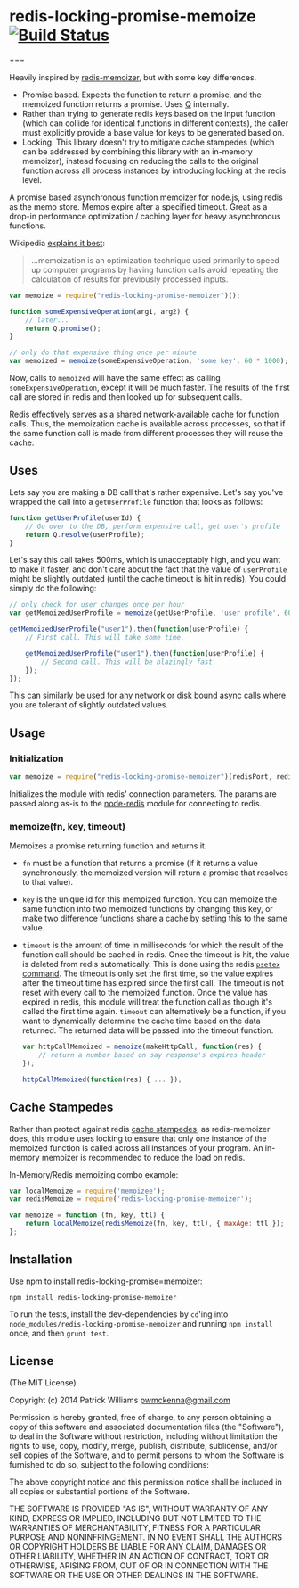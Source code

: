 # redis-locking-promise-memoize [![Build Status](https://travis-ci.org/pwmckenna/node-redis-locking-promise-memoizer.svg?branch=master)](https://travis-ci.org/pwmckenna/node-redis-locking-promise-memoizer)

===

Heavily inspired by [redis-memoizer](https://github.com/errorception/redis-memoizer), but with some key differences.

* Promise based. Expects the function to return a promise, and the memoized function returns a promise. Uses [Q](https://github.com/kriskowal/q) internally.
* Rather than trying to generate redis keys based on the input function (which can collide for identical functions in different contexts), the caller must explicitly provide a base value for keys to be generated based on.
* Locking. This library doesn't try to mitigate cache stampedes (which can be addressed by combining this library with an in-memory memoizer), instead focusing on reducing the calls to the original function across all process instances by introducing locking at the redis level.

A promise based asynchronous function memoizer for node.js, using redis as the memo store. Memos expire after a specified timeout. Great as a drop-in performance optimization / caching layer for heavy asynchronous functions.

Wikipedia [explains it best](http://en.wikipedia.org/wiki/Memoization):
> ...memoization is an optimization technique used primarily to speed up computer programs by having function calls avoid repeating the calculation of results for previously processed inputs.

```javascript
var memoize = require("redis-locking-promise-memoizer")();

function someExpensiveOperation(arg1, arg2) {
	// later...
	return Q.promise();
}

// only do that expensive thing once per minute
var memoized = memoize(someExpensiveOperation, 'some key', 60 * 1000);
```

Now, calls to `memoized` will have the same effect as calling `someExpensiveOperation`, except it will be much faster. The results of the first call are stored in redis and then looked up for subsequent calls.

Redis effectively serves as a shared network-available cache for function calls. Thus, the memoization cache is available across processes, so that if the same function call is made from different processes they will reuse the cache.

## Uses

Lets say you are making a DB call that's rather expensive. Let's say you've wrapped the call into a `getUserProfile` function that looks as follows:

```javascript
function getUserProfile(userId) {
	// Go over to the DB, perform expensive call, get user's profile
	return Q.resolve(userProfile);
}
```

Let's say this call takes 500ms, which is unacceptably high, and you want to make it faster, and don't care about the fact that the value of `userProfile` might be slightly outdated (until the cache timeout is hit in redis). You could simply do the following:

```javascript
// only check for user changes once per hour
var getMemoizedUserProfile = memoize(getUserProfile, 'user profile', 60 * 60 * 1000);

getMemoizedUserProfile("user1").then(function(userProfile) {
	// First call. This will take some time.

	getMemoizedUserProfile("user1").then(function(userProfile) {
		// Second call. This will be blazingly fast.
	});
});

```

This can similarly be used for any network or disk bound async calls where you are tolerant of slightly outdated values.

## Usage

### Initialization
```javascript
var memoize = require("redis-locking-promise-memoizer")(redisPort, redisHost, redisOptions);
```

Initializes the module with redis' connection parameters. The params are passed along as-is to the [node-redis](https://github.com/mranney/node_redis#rediscreateclientport-host-options) module for connecting to redis.

### memoize(fn, key, timeout)

Memoizes a promise returning function and returns it.

* `fn` must be a function that returns a promise (if it returns a value synchronously, the memoized version will return a promise that resolves to that value).

* `key` is the unique id for this memoized function. You can memoize the same function into two memoized functions by changing this key, or make two difference functions share a cache by setting this to the same value.

* `timeout` is the amount of time in milliseconds for which the result of the function call should be cached in redis. Once the timeout is hit, the value is deleted from redis automatically. This is done using the redis [`psetex` command](http://redis.io/commands/psetex). The timeout is only set the first time, so the value expires after the timeout time has expired since the first call. The timeout is not reset with every call to the memoized function. Once the value has expired in redis, this module will treat the function call as though it's called the first time again. `timeout` can alternatively be a function, if you want to dynamically determine the cache time based on the data returned. The returned data will be passed into the timeout function.

	```javascript
	var httpCallMemoized = memoize(makeHttpCall, function(res) {
		// return a number based on say response's expires header
	});

	httpCallMemoized(function(res) { ... });
	```

## Cache Stampedes

Rather than protect against redis [cache stampedes](http://en.wikipedia.org/wiki/Cache_stampede), as redis-memoizer does, this module uses locking to ensure that only one instance of the memoized function is called across all instances of your program. An in-memory memoizer is recommended to reduce the load on redis.

In-Memory/Redis memoizing combo example:
```js
var localMemoize = require('memoizee');
var redisMemoize = require('redis-locking-promise-memoizer');

var memoize = function (fn, key, ttl) {
    return localMemoize(redisMemoize(fn, key, ttl), { maxAge: ttl });
};
```

## Installation

Use npm to install redis-locking-promise=memoizer:
```
npm install redis-locking-promise-memoizer
```

To run the tests, install the dev-dependencies by `cd`'ing into `node_modules/redis-locking-promise-memoizer` and running `npm install` once, and then `grunt test`.

## License

(The MIT License)

Copyright (c) 2014 Patrick Williams <pwmckenna@gmail.com>

Permission is hereby granted, free of charge, to any person obtaining a copy of this software and associated documentation files (the "Software"), to deal in the Software without restriction, including without limitation the rights to use, copy, modify, merge, publish, distribute, sublicense, and/or sell copies of the Software, and to permit persons to whom the Software is furnished to do so, subject to the following conditions:

The above copyright notice and this permission notice shall be included in all copies or substantial portions of the Software.

THE SOFTWARE IS PROVIDED "AS IS", WITHOUT WARRANTY OF ANY KIND, EXPRESS OR IMPLIED, INCLUDING BUT NOT LIMITED TO THE WARRANTIES OF MERCHANTABILITY, FITNESS FOR A PARTICULAR PURPOSE AND NONINFRINGEMENT. IN NO EVENT SHALL THE AUTHORS OR COPYRIGHT HOLDERS BE LIABLE FOR ANY CLAIM, DAMAGES OR OTHER LIABILITY, WHETHER IN AN ACTION OF CONTRACT, TORT OR OTHERWISE, ARISING FROM, OUT OF OR IN CONNECTION WITH THE SOFTWARE OR THE USE OR OTHER DEALINGS IN THE SOFTWARE.
